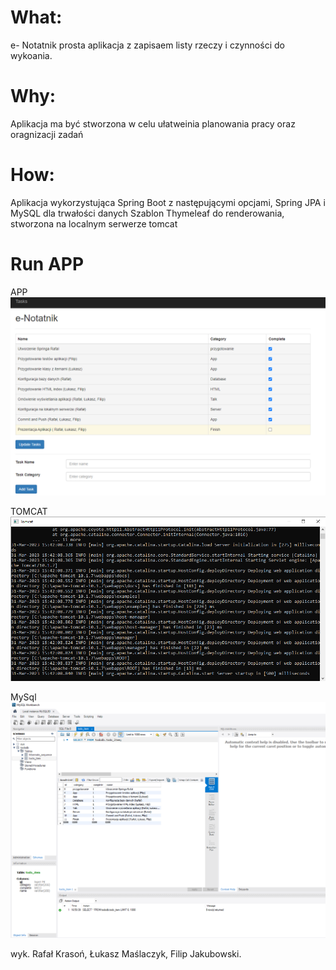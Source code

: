 # What:
e- Notatnik prosta aplikacja z zapisaem listy rzeczy i czynności do wykoania.
# Why:
Aplikacja ma być stworzona w celu ułatweinia planowania pracy oraz oragnizacji zadań
# How:
Aplikacja wykorzystująca Spring Boot z następującymi opcjami, Spring JPA i MySQL dla trwałości danych Szablon Thymeleaf do renderowania, stworzona na localnym serwerze tomcat

# Run APP
APP
![](Img/1.png)

TOMCAT
![](Img/2.png)

MySql
![](Img/3.png)

wyk. Rafał Krasoń, Łukasz Maślaczyk, Filip Jakubowski.
